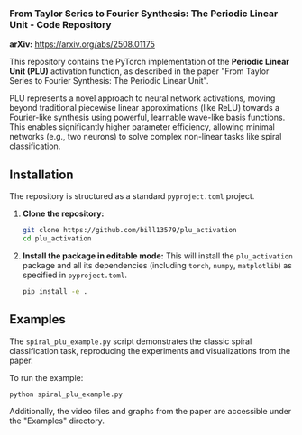 ### From Taylor Series to Fourier Synthesis: The Periodic Linear Unit - Code Repository

**arXiv:** https://arxiv.org/abs/2508.01175

This repository contains the PyTorch implementation of the **Periodic Linear Unit (PLU)** activation function, as described in the paper "From Taylor Series to Fourier Synthesis: The Periodic Linear Unit".

PLU represents a novel approach to neural network activations, moving beyond traditional piecewise linear approximations (like ReLU) towards a Fourier-like synthesis using powerful, learnable wave-like basis functions. This enables significantly higher parameter efficiency, allowing minimal networks (e.g., two neurons) to solve complex non-linear tasks like spiral classification.

## Installation

The repository is structured as a standard `pyproject.toml` project.

1.  **Clone the repository:**
    ```bash
    git clone https://github.com/bill13579/plu_activation
    cd plu_activation
    ```

2.  **Install the package in editable mode:**
    This will install the `plu_activation` package and all its dependencies (including `torch`, `numpy`, `matplotlib`) as specified in `pyproject.toml`.
    ```bash
    pip install -e .
    ```

## Examples

The `spiral_plu_example.py` script demonstrates the classic spiral classification task, reproducing the experiments and visualizations from the paper.

To run the example:

```bash
python spiral_plu_example.py
```

Additionally, the video files and graphs from the paper are accessible under the "Examples" directory.

